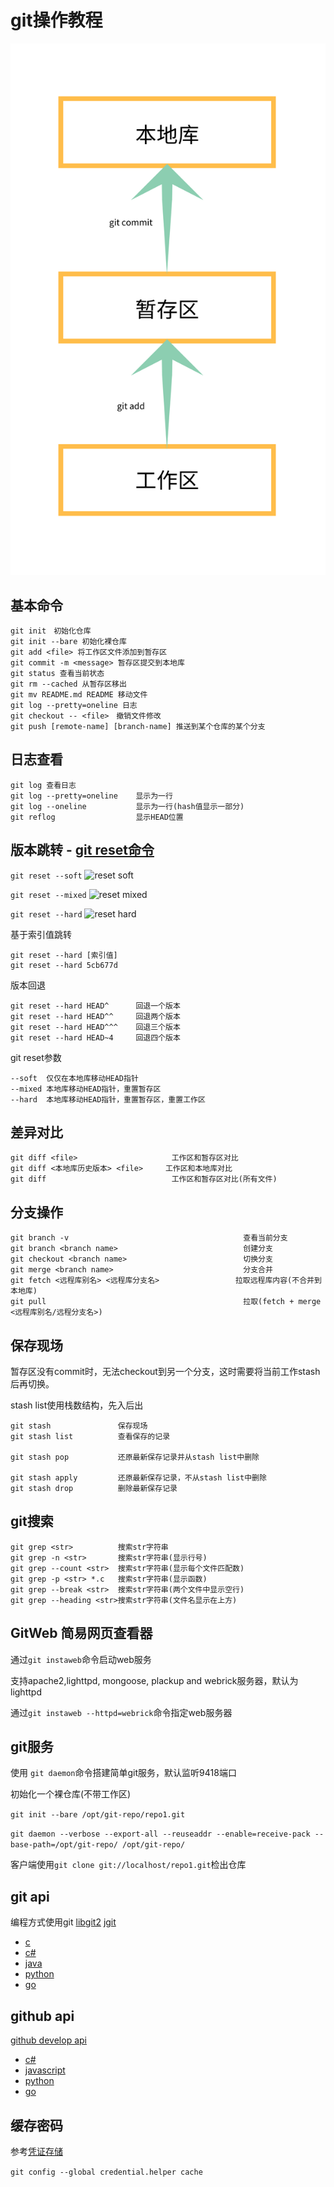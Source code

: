 # git操作教程

![git 结构图](img/git.png "git结构图")

## 基本命令

```
git init　初始化仓库
git init --bare 初始化裸仓库
git add <file> 将工作区文件添加到暂存区
git commit -m <message> 暂存区提交到本地库
git status 查看当前状态
git rm --cached 从暂存区移出
git mv README.md README 移动文件
git log --pretty=oneline 日志
git checkout -- <file>　撤销文件修改
git push [remote-name] [branch-name] 推送到某个仓库的某个分支
```

## 日志查看
```
git log 查看日志
git log --pretty=oneline    显示为一行
git log --oneline           显示为一行(hash值显示一部分)
git reflog                  显示HEAD位置
```

## 版本跳转 - [git reset命令](https://git-scm.com/book/zh/v2/Git-%E5%B7%A5%E5%85%B7-%E9%87%8D%E7%BD%AE%E6%8F%AD%E5%AF%86)

```git reset --soft```
![reset soft](img/reset-soft.png "reset soft")

```git reset --mixed```
![reset mixed](img/reset-mixed.png "reset mixed")

```git reset --hard```
![reset hard](img/reset-hard.png "reset hard")

基于索引值跳转
```
git reset --hard [索引值]
git reset --hard 5cb677d
```
版本回退
```
git reset --hard HEAD^      回退一个版本
git reset --hard HEAD^^     回退两个版本
git reset --hard HEAD^^^    回退三个版本
git reset --hard HEAD~4     回退四个版本
```

git reset参数
```
--soft  仅仅在本地库移动HEAD指针
--mixed 本地库移动HEAD指针，重置暂存区
--hard  本地库移动HEAD指针，重置暂存区，重置工作区
```

## 差异对比
```
git diff <file>                     工作区和暂存区对比
git diff <本地库历史版本> <file>     工作区和本地库对比
git diff                            工作区和暂存区对比(所有文件)
```

## 分支操作
```
git branch -v                                       查看当前分支
git branch <branch name>                            创建分支
git checkout <branch name>                          切换分支
git merge <branch name>                             分支合并
git fetch <远程库别名> <远程库分支名>                 拉取远程库内容(不合并到本地库)
git pull                                            拉取(fetch + merge <远程库别名/远程分支名>)
```

## 保存现场

暂存区没有commit时，无法checkout到另一个分支，这时需要将当前工作stash后再切换。

stash list使用栈数结构，先入后出

```
git stash               保存现场
git stash list          查看保存的记录

git stash pop           还原最新保存记录并从stash list中删除

git stash apply         还原最新保存记录，不从stash list中删除
git stash drop          删除最新保存记录
```

## git搜索

```
git grep <str>          搜索str字符串
git grep -n <str>       搜索str字符串(显示行号)
git grep --count <str>  搜索str字符串(显示每个文件匹配数)
git grep -p <str> *.c   搜索str字符串(显示函数)
git grep --break <str>  搜索str字符串(两个文件中显示空行)
git grep --heading <str>搜索str字符串(文件名显示在上方)
```

## GitWeb 简易网页查看器

通过```git instaweb```命令启动web服务

支持apache2,lighttpd, mongoose, plackup and webrick服务器，默认为lighttpd

通过```git instaweb --httpd=webrick```命令指定web服务器

## git服务

使用 ```git daemon```命令搭建简单git服务，默认监听9418端口

初始化一个裸仓库(不带工作区)

```git init --bare /opt/git-repo/repo1.git```

```git daemon --verbose --export-all --reuseaddr --enable=receive-pack --base-path=/opt/git-repo/ /opt/git-repo/```

客户端使用```git clone git://localhost/repo1.git```检出仓库

## git api

编程方式使用git [libgit2](https://libgit2.org/) [jgit](https://www.eclipse.org/jgit/)

- [c](https://github.com/libgit2/libgit2)
- [c#](https://github.com/libgit2/libgit2sharp)
- [java](https://www.eclipse.org/jgit/)
- [python](https://github.com/libgit2/pygit2)
- [go](https://github.com/libgit2/git2go)

## github api

[github develop api](https://developer.github.com/v3/libraries/)

- [c#](https://github.com/octokit/octokit.net)
- [javascript](https://github.com/octokit/octokit.js)
- [python](https://github.com/PyGithub/PyGithub)
- [go](https://github.com/google/go-github)


## 缓存密码

参考[凭证存储](https://git-scm.com/book/zh/v2/Git-%E5%B7%A5%E5%85%B7-%E5%87%AD%E8%AF%81%E5%AD%98%E5%82%A8#r_credential_caching)

```git config --global credential.helper cache```
